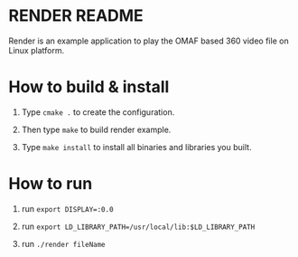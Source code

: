 RENDER README
=============

Render is an example application to play the OMAF based 360 video file on Linux platform.

# How to build & install

1. Type `cmake .` to create the configuration.

2. Then type `make` to build render example.

3. Type `make install` to install all binaries and libraries you built.

# How to run

1. run `export DISPLAY=:0.0`

2. run `export LD_LIBRARY_PATH=/usr/local/lib:$LD_LIBRARY_PATH`

3. run `./render fileName`
